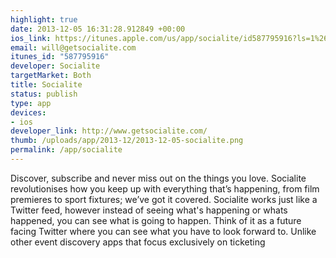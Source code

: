 ```yaml
--- 
highlight: true
date: 2013-12-05 16:31:28.912849 +00:00
ios_link: https://itunes.apple.com/us/app/socialite/id587795916?ls=1%26mt=8
email: will@getsocialite.com
itunes_id: "587795916"
developer: Socialite
targetMarket: Both
title: Socialite
status: publish
type: app
devices: 
- ios
developer_link: http://www.getsocialite.com/
thumb: /uploads/app/2013-12/2013-12-05-socialite.png
permalink: /app/socialite
---
```


Discover, subscribe and never miss out on the things you love.
Socialite revolutionises how you keep up with everything that’s happening, from film premieres to sport fixtures; we’ve got it covered.
Socialite works just like a Twitter feed, however instead of seeing what's happening or whats happened, you can see what is going to happen. Think of it as a future facing Twitter where you can see what you have to look forward to.
Unlike other event discovery apps that focus exclusively on ticketing
